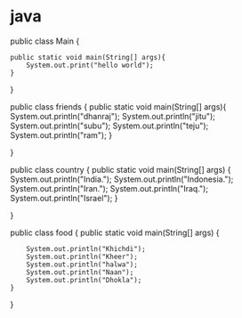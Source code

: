 # java
public class Main {


    public static void main(String[] args){
        System.out.print("hello world");
    }
}

public class friends {
    public static void main(String[] args){
        System.out.println("dhanraj");
        System.out.println("jitu");
        System.out.println("subu");
        System.out.println("teju");
        System.out.println("ram");
    }
   
}

public class country {
    public static void main(String[] args) {
        System.out.println("India.");
        System.out.println("Indonesia.");
        System.out.println("Iran.");
        System.out.println("Iraq.");
        System.out.println("Israel");
    }


   
}



public class food {
    public static void main(String[] args) {
       
   
        System.out.println("Khichdi");
        System.out.println("Kheer");
        System.out.println("halwa");
        System.out.println("Naan");
        System.out.println("Dhokla");
    }
   
}
